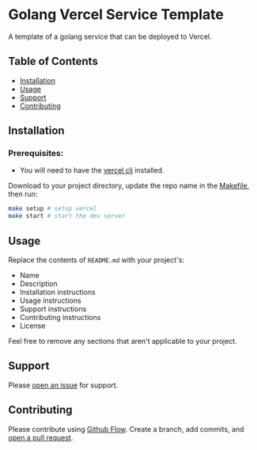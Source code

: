 # Golang Vercel Service Template

A template of a golang service that can be deployed to Vercel.

## Table of Contents

- [Installation](#installation)
- [Usage](#usage)
- [Support](#support)
- [Contributing](#contributing)

## Installation

### Prerequisites:
- You will need to have the [vercel cli](https://vercel.com/download) installed.

Download to your project directory, update the repo name in the [Makefile](./Makefile), then run:

```sh
make setup # setup vercel
make start # start the dev server
```

## Usage

Replace the contents of `README.md` with your project's:

- Name
- Description
- Installation instructions
- Usage instructions
- Support instructions
- Contributing instructions
- License

Feel free to remove any sections that aren't applicable to your project.

## Support

Please [open an issue](https://github.com/apinanyogaratnam/golang-vercel-service-template/issues/new) for support.

## Contributing

Please contribute using [Github Flow](https://guides.github.com/introduction/flow/). Create a branch, add commits, and [open a pull request](https://github.com/apinanyogaratnam/golang-vercel-service-template/compare/).

